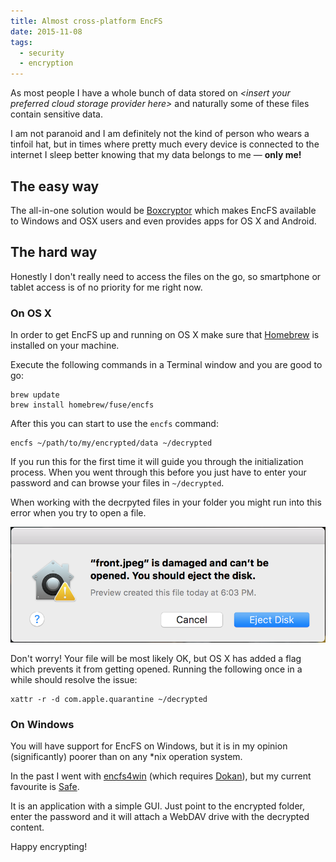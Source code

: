 ```yaml
---
title: Almost cross-platform EncFS
date: 2015-11-08
tags:
  - security
  - encryption
---
```

As most people I have a whole bunch of data stored on *&lt;insert your preferred cloud storage provider here&gt;* and naturally some of these files contain sensitive data.

I am not paranoid and I am definitely not the kind of person who wears a tinfoil hat, but in times where pretty much every device is connected to the internet I sleep better knowing that my data belongs to me &mdash; **only me!**

## The easy way

The all-in-one solution would be [Boxcryptor](https://www.boxcryptor.com/en) which makes EncFS available to Windows and OSX users and even provides apps for OS X and Android.

## The hard way

Honestly I don't really need to access the files on the go, so smartphone or tablet access is of no priority for me right now.

### On OS X

In order to get EncFS up and running on OS X make sure that [Homebrew](http://brew.sh/) is installed on your machine.

Execute the following commands in a Terminal window and you are good to go:

    brew update
    brew install homebrew/fuse/encfs

After this you can start to use the `encfs` command:

    encfs ~/path/to/my/encrypted/data ~/decrypted

If you run this for the first time it will guide you through the initialization process. When you went through this before you just have to enter your password and can browse your files in `~/decrypted`.

When working with the decrpyted files in your folder you might run into this error when you try to open a file.

![File is damaged and can't be opened](/images/Screen-Shot-2015-11-08-at-7-13-49-PM.png)

Don't worry! Your file will be most likely OK, but OS X has added a flag which prevents it from getting opened. Running the following once in a while should resolve the issue:

    xattr -r -d com.apple.quarantine ~/decrypted

### On Windows

You will have support for EncFS on Windows, but it is in my opinion (significantly) poorer than on any *nix operation system.

In the past I went with [encfs4win](http://members.ferrara.linux.it/freddy77/encfs.html) (which requires [Dokan](http://dokan-dev.github.io/)), but my current favourite is [Safe](https://github.com/safeapp/safe).

It is an application with a simple GUI. Just point to the encrypted folder, enter the password and it will attach a WebDAV drive with the decrypted content.

Happy encrypting!
